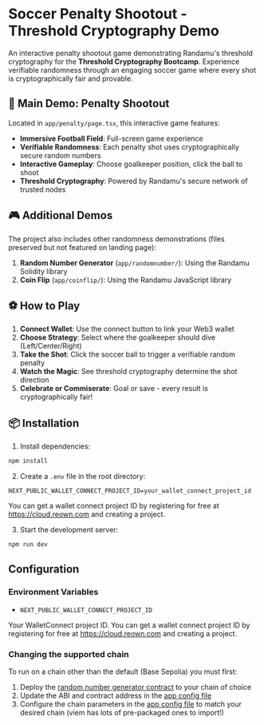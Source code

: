 # Soccer Penalty Shootout - Threshold Cryptography Demo

An interactive penalty shootout game demonstrating Randamu's threshold cryptography for the **Threshold Cryptography Bootcamp**. Experience verifiable randomness through an engaging soccer game where every shot is cryptographically fair and provable.

## 🎯 Main Demo: Penalty Shootout

Located in `app/penalty/page.tsx`, this interactive game features:
- **Immersive Football Field**: Full-screen game experience
- **Verifiable Randomness**: Each penalty shot uses cryptographically secure random numbers
- **Interactive Gameplay**: Choose goalkeeper position, click the ball to shoot
- **Threshold Cryptography**: Powered by Randamu's secure network of trusted nodes

## 🎮 Additional Demos

The project also includes other randomness demonstrations (files preserved but not featured on landing page):
1. **Random Number Generator** (`app/randomnumber/`): Using the Randamu Solidity library
2. **Coin Flip** (`app/coinflip/`): Using the Randamu JavaScript library


## ⚽ How to Play

1. **Connect Wallet**: Use the connect button to link your Web3 wallet
2. **Choose Strategy**: Select where the goalkeeper should dive (Left/Center/Right)
3. **Take the Shot**: Click the soccer ball to trigger a verifiable random penalty
4. **Watch the Magic**: See threshold cryptography determine the shot direction
5. **Celebrate or Commiserate**: Goal or save - every result is cryptographically fair!


## 📦 Installation


1. Install dependencies:
```bash
npm install
```

2. Create a `.env` file in the root directory:
```env
NEXT_PUBLIC_WALLET_CONNECT_PROJECT_ID=your_wallet_connect_project_id
```
You can get a wallet connect project ID by registering for free at https://cloud.reown.com and creating a project.

3. Start the development server:
```bash
npm run dev
```

## Configuration

### Environment Variables
- `NEXT_PUBLIC_WALLET_CONNECT_PROJECT_ID`

Your WalletConnect project ID. You can get a wallet connect project ID by registering for free at https://cloud.reown.com and creating a project.

### Changing the supported chain
To run on a chain other than the default (Base Sepolia) you must first:
1. Deploy the [random number generator contract](contracts/RandomNumberGenerator.sol) to your chain of choice
2. Update the ABI and contract address in the [app config file](./app/config.ts)
3. Configure the chain parameters in the [app config file](./app/config.ts) to match your desired chain (viem has lots of pre-packaged ones to import!)
